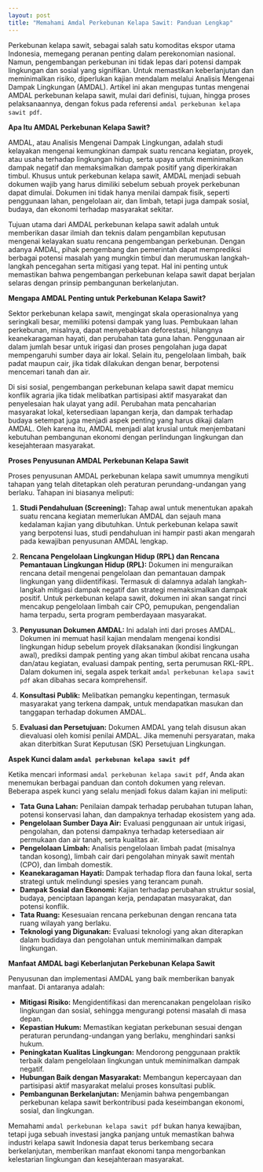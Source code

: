 ```yaml
---
layout: post
title: "Memahami Amdal Perkebunan Kelapa Sawit: Panduan Lengkap"
---
```


Perkebunan kelapa sawit, sebagai salah satu komoditas ekspor utama Indonesia, memegang peranan penting dalam perekonomian nasional. Namun, pengembangan perkebunan ini tidak lepas dari potensi dampak lingkungan dan sosial yang signifikan. Untuk memastikan keberlanjutan dan meminimalkan risiko, diperlukan kajian mendalam melalui Analisis Mengenai Dampak Lingkungan (AMDAL). Artikel ini akan mengupas tuntas mengenai AMDAL perkebunan kelapa sawit, mulai dari definisi, tujuan, hingga proses pelaksanaannya, dengan fokus pada referensi `amdal perkebunan kelapa sawit pdf`.

**Apa Itu AMDAL Perkebunan Kelapa Sawit?**

AMDAL, atau Analisis Mengenai Dampak Lingkungan, adalah studi kelayakan mengenai kemungkinan dampak suatu rencana kegiatan, proyek, atau usaha terhadap lingkungan hidup, serta upaya untuk meminimalkan dampak negatif dan memaksimalkan dampak positif yang diperkirakan timbul. Khusus untuk perkebunan kelapa sawit, AMDAL menjadi sebuah dokumen wajib yang harus dimiliki sebelum sebuah proyek perkebunan dapat dimulai. Dokumen ini tidak hanya menilai dampak fisik, seperti penggunaan lahan, pengelolaan air, dan limbah, tetapi juga dampak sosial, budaya, dan ekonomi terhadap masyarakat sekitar.

Tujuan utama dari AMDAL perkebunan kelapa sawit adalah untuk memberikan dasar ilmiah dan teknis dalam pengambilan keputusan mengenai kelayakan suatu rencana pengembangan perkebunan. Dengan adanya AMDAL, pihak pengembang dan pemerintah dapat memprediksi berbagai potensi masalah yang mungkin timbul dan merumuskan langkah-langkah pencegahan serta mitigasi yang tepat. Hal ini penting untuk memastikan bahwa pengembangan perkebunan kelapa sawit dapat berjalan selaras dengan prinsip pembangunan berkelanjutan.

**Mengapa AMDAL Penting untuk Perkebunan Kelapa Sawit?**

Sektor perkebunan kelapa sawit, mengingat skala operasionalnya yang seringkali besar, memiliki potensi dampak yang luas. Pembukaan lahan perkebunan, misalnya, dapat menyebabkan deforestasi, hilangnya keanekaragaman hayati, dan perubahan tata guna lahan. Penggunaan air dalam jumlah besar untuk irigasi dan proses pengolahan juga dapat mempengaruhi sumber daya air lokal. Selain itu, pengelolaan limbah, baik padat maupun cair, jika tidak dilakukan dengan benar, berpotensi mencemari tanah dan air.

Di sisi sosial, pengembangan perkebunan kelapa sawit dapat memicu konflik agraria jika tidak melibatkan partisipasi aktif masyarakat dan penyelesaian hak ulayat yang adil. Perubahan mata pencaharian masyarakat lokal, ketersediaan lapangan kerja, dan dampak terhadap budaya setempat juga menjadi aspek penting yang harus dikaji dalam AMDAL. Oleh karena itu, AMDAL menjadi alat krusial untuk menjembatani kebutuhan pembangunan ekonomi dengan perlindungan lingkungan dan kesejahteraan masyarakat.

**Proses Penyusunan AMDAL Perkebunan Kelapa Sawit**

Proses penyusunan AMDAL perkebunan kelapa sawit umumnya mengikuti tahapan yang telah ditetapkan oleh peraturan perundang-undangan yang berlaku. Tahapan ini biasanya meliputi:

1.  **Studi Pendahuluan (Screening):** Tahap awal untuk menentukan apakah suatu rencana kegiatan memerlukan AMDAL dan sejauh mana kedalaman kajian yang dibutuhkan. Untuk perkebunan kelapa sawit yang berpotensi luas, studi pendahuluan ini hampir pasti akan mengarah pada kewajiban penyusunan AMDAL lengkap.

2.  **Rencana Pengelolaan Lingkungan Hidup (RPL) dan Rencana Pemantauan Lingkungan Hidup (RPL):** Dokumen ini menguraikan rencana detail mengenai pengelolaan dan pemantauan dampak lingkungan yang diidentifikasi. Termasuk di dalamnya adalah langkah-langkah mitigasi dampak negatif dan strategi memaksimalkan dampak positif. Untuk perkebunan kelapa sawit, dokumen ini akan sangat rinci mencakup pengelolaan limbah cair CPO, pemupukan, pengendalian hama terpadu, serta program pemberdayaan masyarakat.

3.  **Penyusunan Dokumen AMDAL:** Ini adalah inti dari proses AMDAL. Dokumen ini memuat hasil kajian mendalam mengenai kondisi lingkungan hidup sebelum proyek dilaksanakan (kondisi lingkungan awal), prediksi dampak penting yang akan timbul akibat rencana usaha dan/atau kegiatan, evaluasi dampak penting, serta perumusan RKL-RPL. Dalam dokumen ini, segala aspek terkait `amdal perkebunan kelapa sawit pdf` akan dibahas secara komprehensif.

4.  **Konsultasi Publik:** Melibatkan pemangku kepentingan, termasuk masyarakat yang terkena dampak, untuk mendapatkan masukan dan tanggapan terhadap dokumen AMDAL.

5.  **Evaluasi dan Persetujuan:** Dokumen AMDAL yang telah disusun akan dievaluasi oleh komisi penilai AMDAL. Jika memenuhi persyaratan, maka akan diterbitkan Surat Keputusan (SK) Persetujuan Lingkungan.

**Aspek Kunci dalam `amdal perkebunan kelapa sawit pdf`**

Ketika mencari informasi `amdal perkebunan kelapa sawit pdf`, Anda akan menemukan berbagai panduan dan contoh dokumen yang relevan. Beberapa aspek kunci yang selalu menjadi fokus dalam kajian ini meliputi:

*   **Tata Guna Lahan:** Penilaian dampak terhadap perubahan tutupan lahan, potensi konservasi lahan, dan dampaknya terhadap ekosistem yang ada.
*   **Pengelolaan Sumber Daya Air:** Evaluasi penggunaan air untuk irigasi, pengolahan, dan potensi dampaknya terhadap ketersediaan air permukaan dan air tanah, serta kualitas air.
*   **Pengelolaan Limbah:** Analisis pengelolaan limbah padat (misalnya tandan kosong), limbah cair dari pengolahan minyak sawit mentah (CPO), dan limbah domestik.
*   **Keanekaragaman Hayati:** Dampak terhadap flora dan fauna lokal, serta strategi untuk melindungi spesies yang terancam punah.
*   **Dampak Sosial dan Ekonomi:** Kajian terhadap perubahan struktur sosial, budaya, penciptaan lapangan kerja, pendapatan masyarakat, dan potensi konflik.
*   **Tata Ruang:** Kesesuaian rencana perkebunan dengan rencana tata ruang wilayah yang berlaku.
*   **Teknologi yang Digunakan:** Evaluasi teknologi yang akan diterapkan dalam budidaya dan pengolahan untuk meminimalkan dampak lingkungan.

**Manfaat AMDAL bagi Keberlanjutan Perkebunan Kelapa Sawit**

Penyusunan dan implementasi AMDAL yang baik memberikan banyak manfaat. Di antaranya adalah:

*   **Mitigasi Risiko:** Mengidentifikasi dan merencanakan pengelolaan risiko lingkungan dan sosial, sehingga mengurangi potensi masalah di masa depan.
*   **Kepastian Hukum:** Memastikan kegiatan perkebunan sesuai dengan peraturan perundang-undangan yang berlaku, menghindari sanksi hukum.
*   **Peningkatan Kualitas Lingkungan:** Mendorong penggunaan praktik terbaik dalam pengelolaan lingkungan untuk meminimalkan dampak negatif.
*   **Hubungan Baik dengan Masyarakat:** Membangun kepercayaan dan partisipasi aktif masyarakat melalui proses konsultasi publik.
*   **Pembangunan Berkelanjutan:** Menjamin bahwa pengembangan perkebunan kelapa sawit berkontribusi pada keseimbangan ekonomi, sosial, dan lingkungan.

Memahami `amdal perkebunan kelapa sawit pdf` bukan hanya kewajiban, tetapi juga sebuah investasi jangka panjang untuk memastikan bahwa industri kelapa sawit Indonesia dapat terus berkembang secara berkelanjutan, memberikan manfaat ekonomi tanpa mengorbankan kelestarian lingkungan dan kesejahteraan masyarakat.
